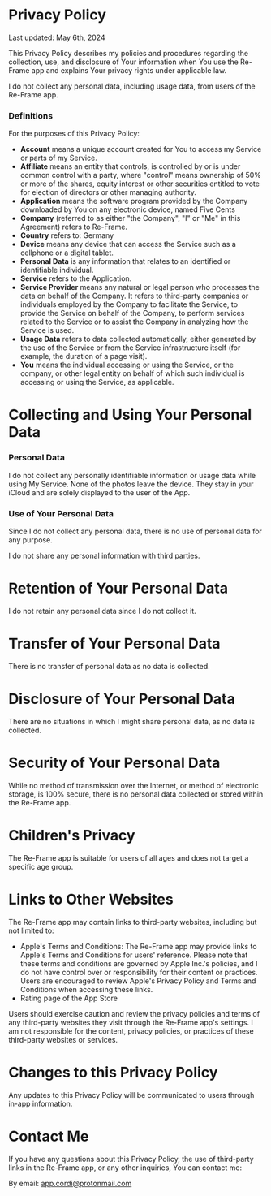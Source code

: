 # Privacy Policy
Last updated: May 6th, 2024

This Privacy Policy describes my policies and procedures regarding the collection, use, and disclosure of Your information when You use the Re-Frame app and explains Your privacy rights under applicable law.

I do not collect any personal data, including usage data, from users of the Re-Frame app.

### Definitions
For the purposes of this Privacy Policy:
- **Account** means a unique account created for You to access my Service or parts of my Service.
- **Affiliate** means an entity that controls, is controlled by or is under common control with a party, where "control" means ownership of 50% or more of the shares, equity interest or other securities entitled to vote for election of directors or other managing authority.
- **Application** means the software program provided by the Company downloaded by You on any electronic device, named Five Cents
- **Company** (referred to as either "the Company", "I" or "Me" in this Agreement) refers to Re-Frame.
- **Country** refers to: Germany
- **Device** means any device that can access the Service such as a cellphone or a digital tablet.
- **Personal Data** is any information that relates to an identified or identifiable individual.
- **Service** refers to the Application.
- **Service Provider** means any natural or legal person who processes the data on behalf of the Company. It refers to third-party companies or individuals employed by the Company to facilitate the Service, to provide the Service on behalf of the Company, to perform services related to the Service or to assist the Company in analyzing how the Service is used.
- **Usage Data** refers to data collected automatically, either generated by the use of the Service or from the Service infrastructure itself (for example, the duration of a page visit).
- **You** means the individual accessing or using the Service, or the company, or other legal entity on behalf of which such individual is accessing or using the Service, as applicable.


# Collecting and Using Your Personal Data
### Personal Data
I do not collect any personally identifiable information or usage data while using My Service.
None of the photos leave the device. They stay in your iCloud and are solely displayed to the user of the App.

### Use of Your Personal Data
Since I do not collect any personal data, there is no use of personal data for any purpose.

I do not share any personal information with third parties.

# Retention of Your Personal Data
I do not retain any personal data since I do not collect it.

# Transfer of Your Personal Data
There is no transfer of personal data as no data is collected.

# Disclosure of Your Personal Data
There are no situations in which I might share personal data, as no data is collected.

# Security of Your Personal Data
While no method of transmission over the Internet, or method of electronic storage, is 100% secure, there is no personal data collected or stored within the Re-Frame app.

# Children's Privacy
The Re-Frame app is suitable for users of all ages and does not target a specific age group.

# Links to Other Websites
The Re-Frame app may contain links to third-party websites, including but not limited to:

- Apple's Terms and Conditions: The Re-Frame app may provide links to Apple's Terms and Conditions for users' reference. Please note that these terms and conditions are governed by Apple Inc.'s policies, and I do not have control over or responsibility for their content or practices. Users are encouraged to review Apple's Privacy Policy and Terms and Conditions when accessing these links.
- Rating page of the App Store

Users should exercise caution and review the privacy policies and terms of any third-party websites they visit through the Re-Frame app's settings. I am not responsible for the content, privacy policies, or practices of these third-party websites or services.

# Changes to this Privacy Policy
Any updates to this Privacy Policy will be communicated to users through in-app information.

# Contact Me
If you have any questions about this Privacy Policy, the use of third-party links in the Re-Frame app, or any other inquiries, You can contact me:

By email: app.cordi@protonmail.com
